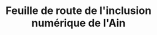 ---
title: "Feuille de route de l'inclusion numérique de l'Ain"
publication_date: 2025-03-17
authors:
  - title: No author mentionned
    organization: departement-ain/_index
categories:
  - roadmap-inclusion-local/_index
tags:
  - digital inclusion
  - roadmap inclusion local 
  - local initiatives
  - digital divide
  - digital accessibility
  - ain
resource_type: roadmap
summary: |
  Le département de l'Ain a élaboré sa feuille de route "France Numérique Ensemble" (FNE) pour renforcer l'inclusion numérique sur l'ensemble de son territoire.
  
  Cette feuille de route départementale s'inscrit dans la continuité des initiatives nationales visant à réduire la fracture numérique et à accompagner tous les citoyens vers l'autonomie numérique.
  
  Elle présente les actions concrètes mises en œuvre dans l'Ain pour garantir l'accès aux services numériques, développer les compétences numériques des habitants et assurer un accompagnement adapté à chaque besoin.
source_url: https://www.ain.gouv.fr/contenu/telechargement/31334/218652/file/2025-03-17%20Feuille%20de%20route%20FNE%20Ain%20Sign%C3%A9e.pdf
source_document: https://www.ain.gouv.fr/contenu/telechargement/31334/218652/file/2025-03-17%20Feuille%20de%20route%20FNE%20Ain%20Sign%C3%A9e.pdf
source_organizations:
  - departement-ain/_index
language: fr
---